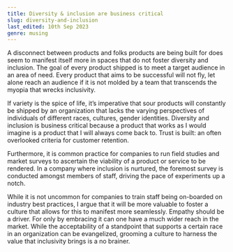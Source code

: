 ```yaml
---
title: Diversity & inclusion are business critical
slug: diversity-and-inclusion
last_edited: 10th Sep 2023
genre: musing
---
```


A disconnect between products and folks products are being built for does seem to manifest itself more in spaces that do not foster diversity and inclusion. The goal of every product shipped is to meet a target audience in an area of need. Every product that aims to be successful will not fly, let alone reach an audience if it is not molded by a team that transcends the myopia that wrecks inclusivity.

If variety is the spice of life, it’s imperative that sour products will constantly be shipped by an organization that lacks the varying perspectives of individuals of different races, cultures, gender identities. Diversity and inclusion is business critical because a product that works as I would imagine is a product that I will always come back to. Trust is built: an often overlooked criteria for customer retention.

Furthermore, it is common practice for companies to run field studies and market surveys to ascertain the viability of a product or service to be rendered. In a company where inclusion is nurtured, the foremost survey is conducted amongst members of staff, driving the pace of experiments up a notch.

While it is not uncommon for companies to train staff being on-boarded on industry best practices, I argue that it will be more valuable to foster a culture that allows for this to manifest more seamlessly. Empathy should be a driver. For only by embracing it can one have a much wider reach in the market. While the acceptability of a standpoint that supports a certain race in an organization can be evangelized, grooming a culture to harness the value that inclusivity brings is a no brainer.
